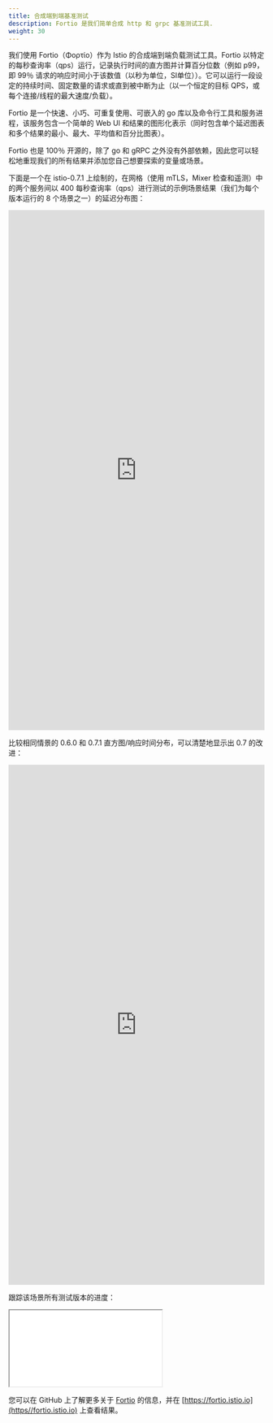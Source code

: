 ```yaml
---
title: 合成端到端基准测试
description: Fortio 是我们简单合成 http 和 grpc 基准测试工具.
weight: 30
---
```


我们使用 Fortio（Φορτίο）作为 Istio 的合成端到端负载测试工具。Fortio 以特定的每秒查询率（qps）运行，记录执行时间的直方图并计算百分位数（例如 p99，即 99％ 请求的响应时间小于该数值（以秒为单位，SI单位））。它可以运行一段设定的持续时间、固定数量的请求或直到被中断为止（以一个恒定的目标 QPS，或每个连接/线程的最大速度/负载）。

Fortio 是一个快速、小巧、可重复使用、可嵌入的 go 库以及命令行工具和服务进程，该服务包含一个简单的 Web UI 和结果的图形化表示（同时包含单个延迟图表和多个结果的最小、最大、平均值和百分比图表）。

Fortio 也是 100％ 开源的，除了 go 和 gRPC 之外没有外部依赖，因此您可以轻松地重现我们的所有结果并添加您自己想要探索的变量或场景。

下面是一个在 istio-0.7.1 上绘制的，在网格（使用 mTLS，Mixer 检查和遥测）中的两个服务间以 400 每秒查询率（qps）进行测试的示例场景结果（我们为每个版本运行的 8 个场景之一）的延迟分布图：

<iframe src="https://fortio.istio.io/browse?url=qps_400-s1_to_s2-0.7.1-2018-04-05-22-06.json&xMax=105&yLog=true" width="100%" height="1024" scrolling="no" frameborder="0"></iframe>

比较相同情景的 0.6.0 和 0.7.1 直方图/响应时间分布，可以清楚地显示出 0.7 的改进：

<iframe src="https://fortio.istio.io/?xMin=2&xMax=110&xLog=true&sel=qps_400-s1_to_s2-0.7.1-2018-04-05-22-06&sel=qps_400-s1_to_s2-0.6.0-2018-04-05-22-33" width="100%" height="1024" scrolling="no" frameborder="0"></iframe>

跟踪该场景所有测试版本的进度：

<iframe src =“https://fortio.istio.io/?xMin=2&xMax=110&xLog=true&sel=qps_400-s1_to_s2-0.7.1-2018-04-05-22-06&sel=qps_400-s1_to_s2-0.6.0- 2018-04-05-22-33“width =”100％“height =”1024“scrolling =”no“frameborder =”0“> </ iframe>

<iframe src="https://fortio.istio.io/?s=qps_400-s1_to_s2" width="100%" height="1024" scrolling="no" frameborder="0"></iframe>

您可以在 GitHub 上了解更多关于 [Fortio](https://github.com/istio/fortio/blob/master/README.md#fortio) 的信息，并在 [https://fortio.istio.io](https//fortio.istio.io) 上查看结果。
